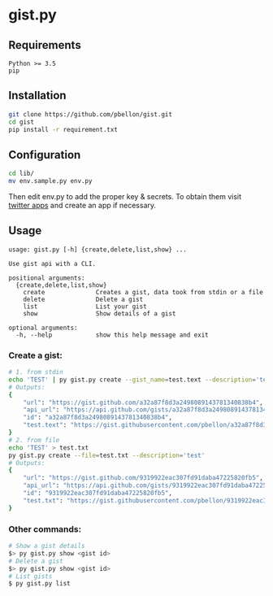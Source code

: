 # gist.py
## Requirements
```
Python >= 3.5
pip
```

## Installation
```sh
git clone https://github.com/pbellon/gist.git
cd gist
pip install -r requirement.txt
```

## Configuration
```sh
cd lib/
mv env.sample.py env.py
```
Then edit env.py to add the proper key & secrets. To obtain them visit [twitter apps][apps] and create an app if necessary.

## Usage
```
usage: gist.py [-h] {create,delete,list,show} ...

Use gist api with a CLI.

positional arguments:
  {create,delete,list,show}
    create              Creates a gist, data took from stdin or a file
    delete              Delete a gist
    list                List your gist
    show                Show details of a gist

optional arguments:
  -h, --help            show this help message and exit
```

### Create a gist:
```sh
# 1. from stdin
echo 'TEST' | py gist.py create --gist_name=test.text --description='test'
# Outputs:
{
    "url": "https://gist.github.com/a32a87f8d3a2498089143781340838b4",
    "api_url": "https://api.github.com/gists/a32a87f8d3a2498089143781340838b4",
    "id": "a32a87f8d3a2498089143781340838b4",
    "test.text": "https://gist.githubusercontent.com/pbellon/a32a87f8d3a2498089143781340838b4/raw/92cde0114177f8c6f3b09f473473b40a8abdadb2/test.text"
}
# 2. from file
echo 'TEST' > test.txt
py gist.py create --file=test.txt --description='test'
# Outputs:
{
    "url": "https://gist.github.com/9319922eac307fd91daba47225820fb5",
    "api_url": "https://api.github.com/gists/9319922eac307fd91daba47225820fb5",
    "id": "9319922eac307fd91daba47225820fb5",
    "test.txt": "https://gist.githubusercontent.com/pbellon/9319922eac307fd91daba47225820fb5/raw/92cde0114177f8c6f3b09f473473b40a8abdadb2/test.txt"
}
```

### Other commands:
```sh
# Show a gist details
$> py gist.py show <gist id>
# Delete a gist
$> py gist.py show <gist id>
# List gists
$ py gist.py list
```


[apps]: https://apps.twitter.com/
